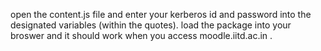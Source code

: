 open the content.js file and enter your kerberos id and password into the designated variables (within the quotes).
load the package into your broswer and it should work when you access moodle.iitd.ac.in .
